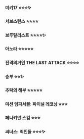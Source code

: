 #### **미키17** :star::star::star::sparkles:

#### **서브스턴스** :star::star::star::star:

#### **브루탈리스트** :star::star::star::star::sparkles:

#### **아노라** :star::star::star::star::star:

#### **진격의거인 THE LAST ATTACK** :star::star::star::star:

#### **승부** :star::star::sparkles:

#### **추락의 해부** :star::star::star::star::star:

#### **미션 임파서블: 파이널 레코닝** :star::star::star:

#### **페니키안 스킴** :star::star::star:

#### **씨너스: 죄인들** :star::star::star::sparkles:
